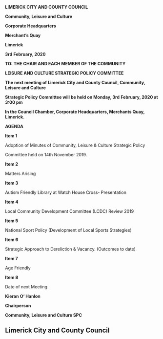 **LIMERICK CITY AND COUNTY COUNCIL**

**Community, Leisure and Culture**

**Corporate Headquarters**

**Merchant’s Quay**

**Limerick**

**3rd** **February, 2020**

**TO: THE CHAIR AND EACH MEMBER OF THE COMMUNITY**

**LEISURE AND CULTURE STRATEGIC POLICY COMMITTEE**

**The next meeting of Limerick City and County Council, Community, Leisure and Culture**

**Strategic Policy Committee will be held on Monday, 3rd** **February, 2020 at 3:00 pm**

**In the Council Chamber, Corporate Headquarters, Merchants Quay, Limerick.**

**AGENDA**

**Item 1**

Adoption of Minutes of Community, Leisure & Culture Strategic Policy

Committee held on 14th November 2019.

**Item 2**

Matters Arising

**Item 3**

Autism Friendly Library at Watch House Cross- Presentation

**Item 4**

Local Community Development Committee (LCDC) Review 2019

**Item 5**

National Sport Policy (Development of Local Sports Strategies)

**Item 6**

Strategic Approach to Dereliction & Vacancy. (Outcomes to date)

**Item 7**

Age Friendly

**Item 8**

Date of next Meeting

**Kieran** **O’ Hanlon**

**Chairperson**

**Community, Leisure and Culture SPC**

**Limerick City and County Council**
---
